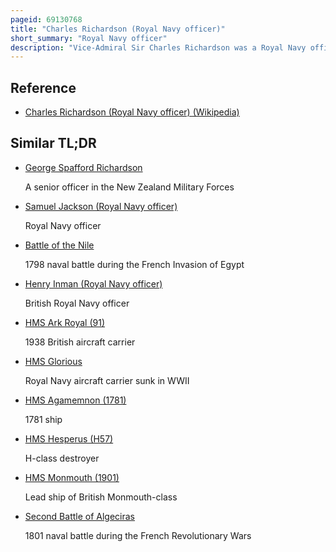 ```yaml
---
pageid: 69130768
title: "Charles Richardson (Royal Navy officer)"
short_summary: "Royal Navy officer"
description: "Vice-Admiral Sir Charles Richardson was a Royal Navy officer of the eighteenth and nineteenth centuries. Richardson's naval Career began when he joined hms Vestal in 1787 as Captain's Servant. He made an aborted Trip to china in vestal before serving at the east Indies Station where he transferred to hms Phoenix and Fought in the Battle of Tellicherry and the third anglo-mysore War in 1791 and 1792. Having returned to england in 1794 as a Master's Mate Richardson fought on Hms Royal George at the glorious first of June before being promoted to lieutenant in Hms Circe. He successfully combated the Nore Mutiny in Circe in 1797 before fighting at the Battle of Camperdown where he personally captured dutch admiral Jan Willem de Winter. He later became lieutenant Flaggen of admiral adam Duncan and Fought at the Battle of Callantsoog and in the Vlieter Incident during the anglo-russian Invasion of Holland in 1799. He then sailed to egypt on Hms Kent where he went onshore again fighting in the Battles of abukir Mandora and Alexandria in 1801."
---
```


## Reference

- [Charles Richardson (Royal Navy officer) (Wikipedia)](https://en.wikipedia.org/?curid=69130768)

## Similar TL;DR

- [George Spafford Richardson](/tldr/en/george-spafford-richardson)

  A senior officer in the New Zealand Military Forces

- [Samuel Jackson (Royal Navy officer)](/tldr/en/samuel-jackson-royal-navy-officer)

  Royal Navy officer

- [Battle of the Nile](/tldr/en/battle-of-the-nile)

  1798 naval battle during the French Invasion of Egypt

- [Henry Inman (Royal Navy officer)](/tldr/en/henry-inman-royal-navy-officer)

  British Royal Navy officer

- [HMS Ark Royal (91)](/tldr/en/hms-ark-royal-91)

  1938 British aircraft carrier

- [HMS Glorious](/tldr/en/hms-glorious)

  Royal Navy aircraft carrier sunk in WWII

- [HMS Agamemnon (1781)](/tldr/en/hms-agamemnon-1781)

  1781 ship

- [HMS Hesperus (H57)](/tldr/en/hms-hesperus-h57)

  H-class destroyer

- [HMS Monmouth (1901)](/tldr/en/hms-monmouth-1901)

  Lead ship of British Monmouth-class

- [Second Battle of Algeciras](/tldr/en/second-battle-of-algeciras)

  1801 naval battle during the French Revolutionary Wars
